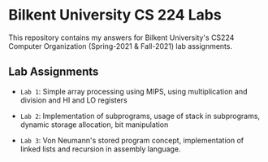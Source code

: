 # Bilkent University CS 224 Labs

This repository contains my answers for Bilkent University's CS224 Computer Organization (Spring-2021 & Fall-2021) lab assignments.

## Lab Assignments

- `Lab 1`: Simple array processing using MIPS, using multiplication and division and HI and LO registers
  
- `Lab 2`: Implementation of subprograms, usage of stack in subprograms, dynamic storage allocation, bit manipulation

- `Lab 3`: Von Neumann's stored program concept, implementation of linked lists and recursion in assembly language.

 
 
